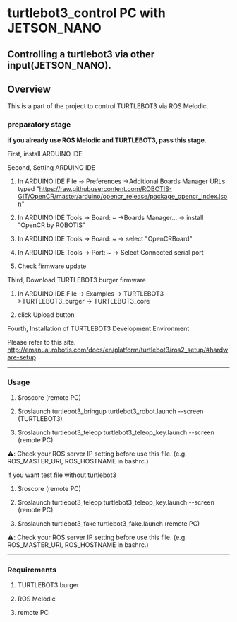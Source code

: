 # turtlebot3_control PC with JETSON_NANO
Controlling a turtlebot3 via other input(JETSON_NANO).
-----------------------------------------------------------------------------------------------------
## Overview

This is a part of the project to control TURTLEBOT3 via ROS Melodic.

### preparatory stage

**if you already use ROS Melodic and TURTLEBOT3, pass this stage.**

First, install ARDUINO IDE

Second, Setting ARDUINO IDE

  1. In ARDUINO IDE File -> Preferences ->Additional Boards Manager URLs
      typed "https://raw.githubusercontent.com/ROBOTIS-GIT/OpenCR/master/arduino/opencr_release/package_opencr_index.json"
      
  2. In ARDUINO IDE Tools -> Board: ~ ->Boards Manager... -> install "OpenCR by ROBOTIS"

  3. In ARDUINO IDE Tools -> Board: ~ -> select "OpenCRBoard"

  4. In ARDUINO IDE Tools -> Port: ~ -> Select Connected serial port

  5. Check firmware update 

Third, Download TURTLEBOT3 burger firmware

   1. In ARDUINO IDE File -> Examples -> TURTLEBOT3 ->TURTLEBOT3_burger -> TURTLEBOT3_core

   2. click Upload button

Fourth, Installation of TURTLEBOT3 Development Environment

Please refer to this site.
http://emanual.robotis.com/docs/en/platform/turtlebot3/ros2_setup/#hardware-setup

-----------------------------------------------------------------------------------------------------

### Usage

1. $roscore (remote PC)

2. $roslaunch turtlebot3_bringup turtlebot3_robot.launch --screen (TURTLEBOT3)

3. $roslaunch turtlebot3_teleop turtlebot3_teleop_key.launch --screen (remote PC)

⚠️: Check your ROS server IP setting before use this file. (e.g. ROS_MASTER_URI, ROS_HOSTNAME in bashrc.)


if you want test file without turtlebot3

1. $roscore (remote PC)

2. $roslaunch turtlebot3_teleop turtlebot3_teleop_key.launch --screen (remote PC)

3. $roslaunch turtlebot3_fake turtlebot3_fake.launch (remote PC)

⚠️: Check your ROS server IP setting before use this file. (e.g. ROS_MASTER_URI, ROS_HOSTNAME in bashrc.)

-----------------------------------------------------------------------------------------------------
### Requirements

1. TURTLEBOT3 burger

2. ROS Melodic

3. remote PC
